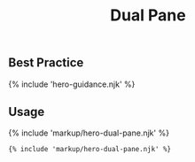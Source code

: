 ﻿---
title: Dual Pane
summary: An image with text and color overlay next to an image with color overlay and a button.
tags: hero block
layout: docs/guide
eleventyNavigation:
  key: Dual Pane
  parent: Hero Blocks
  order: 2
  excerpt: An image with text and color overlay next to an image with color overlay and a button.
  img: /img/illustrations/illus-dual-pane.svg
---

## Best Practice

{% include 'hero-guidance.njk' %}

## Usage

{% include 'markup/hero-dual-pane.njk' %}

``` html
{% include 'markup/hero-dual-pane.njk' %}
```
